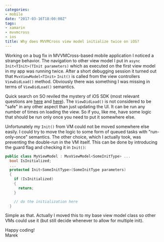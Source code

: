 ```yaml
---
categories:
- mobile
date: "2017-03-16T18:00:00Z"
tags:
- xamarin
- mvvmcross
- ios
title: Why does MVVMCross view model initialize twice on iOS?
---
```


Working on a bug fix in MVVMCross-based mobile application I noticed a strange behavior. The navigation to other view model I put in `async Init<TInit>(TInit parameters)` which as executed on the first view model in my app was running twice. After a short debugging session it turned out that `MvxViewModel<TInit>` `Init()` is called from the view controllers `ViewDidLoad()` method. Obviously there was something I was missing in terms of `ViewDidLoad()` semantics.<!--more-->

Quick search on SO reviled the mystery of iOS SDK (most relevant questions are [here](http://stackoverflow.com/questions/26875936/why-is-viewdidload-being-called-twice) and [here](http://stackoverflow.com/questions/7079602/viewdidload-is-called-twice)). The `ViewDidLoad()` is not considered to be "safe" in any other aspect than just updating the UI. It can be run any number of times on loading the view. So if you, like me, have some logic that should be run only once you need to put it somewhere else.

Unfortunately my `Init()` from VM could not be moved somewhere else easily. I could try to move the logic to some form of queued tasks with "run-only-once" semantics. The other choice, which I actually took, was preventing the double-run in the VM itself. This can be done by introducing the guard flag and checking it in `Init()`:

```csharp
public class MyViewModel : MvxViewModel<SomeInitType> ...
  bool IsInitialized;
  ...
  protected Init<SomeInitType>(SomeInitType parameters)
  {
    if (IsInitialized)
    {
      return;
    }

    // do the initialization here
  }
```

Simple as that. Actually I moved this to my base view model class so other VMs could use it (but still decide whenever to allow for multiple init).

Happy coding!  
Marek

